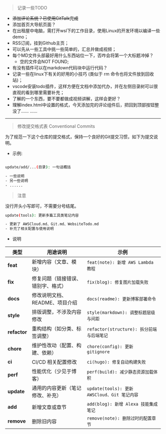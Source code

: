 > 记录一些TODO

- ~~添加评论系统？已使用GitTalk完成~~ 
- 添加首页大导航页面？
- 在出租屋中电脑，需打开wsl下的工作目录，使用Linux的开发环境以编译一些demo；
- RSS订阅，挂到Github主页；
- 可以先从一些工具中挑一些简单的，汇总并做成视频；
- 每个MD文件头部最好用什么东西站位一下，否咋会将第一个大标题冲掉？
    - 空的文件会NOT FOUND;
- 有没有插件可以在markdown代码块中运行代码？
- 记录一些在linux下有关的好用的小技巧 (类似于 rm 命令也将文件放到回收站)；
- vscode安装todo插件，这样方便在文档中添加代办，并在左侧目录树可以很直观的看到哪里需要补充；
- 了解的一个东西，要不要都做成视频讲解，这样会更好？
- 理解index.html中设置的格式，今天添加完的评论组件后，把回到顶部按钮整没了......
......
---

> 修改提交格式表 Conventional Commits

为了规范一下这个仓库的提交格式，保持一个良好的Git提交习惯，如下为提交说明。

- 示例:
  
```bash

update/add/...(目录): 一句话概括

- 一些说明
- 另一些说明
- ......
```

> 注意

没行开头小写即可，不需要分号结尾。

```bash
update(tools): 更新多篇工具类笔记内容

- 更新了 AWSCloud.md、Git.md、WebsiteTodo.md
- 补充了相关配置与使用说明

```

- 说明

| 类型 | 用途说明 | 示例 |
|------|-----------|------|
| **feat** | 新增内容（文章、模块） | `feat(note): 新增 AWS Lambda 教程` |
| **fix** | 修复问题（链接错误、错别字、格式） | `fix(blog): 修复图片加载失败` |
| **docs** | 修改说明文档、README、项目介绍 | `docs(readme): 更新博客部署命令` |
| **style** | 排版调整，不涉及内容修改 | `style(markdown): 调整标题层级与间距` |
| **refactor** | 重构结构（如分类、标签调整） | `refactor(structure): 拆分前端与后端笔记` |
| **chore** | 维护性改动（配置、构建、依赖） | `chore(config): 更新 gitignore` |
| **ci** | CI/CD 相关配置修改 | `ci(hugo): 修复自动构建失败` |
| **perf** | 性能优化（少见于博客） | `perf(build): 减少静态资源加载体积` |
| **update** | 通用的内容更新（笔记修改、补充） | `update(tools): 更新 AWSCloud、Git 笔记内容` |
| **add** | 新增文章或章节 | `add(blog): 新增 Alexa 技能集成笔记` |
| **remove** | 删除旧内容 | `remove(note): 删除过时的配置章节` |

